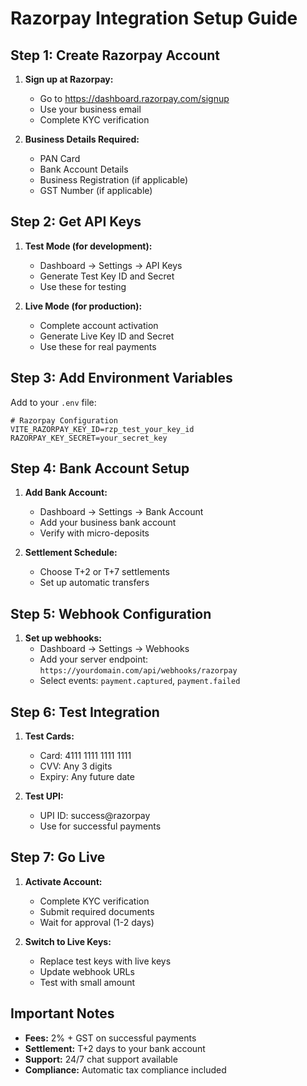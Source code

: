 # Razorpay Integration Setup Guide

## Step 1: Create Razorpay Account

1. **Sign up at Razorpay:**
   - Go to https://dashboard.razorpay.com/signup
   - Use your business email
   - Complete KYC verification

2. **Business Details Required:**
   - PAN Card
   - Bank Account Details
   - Business Registration (if applicable)
   - GST Number (if applicable)

## Step 2: Get API Keys

1. **Test Mode (for development):**
   - Dashboard → Settings → API Keys
   - Generate Test Key ID and Secret
   - Use these for testing

2. **Live Mode (for production):**
   - Complete account activation
   - Generate Live Key ID and Secret
   - Use these for real payments

## Step 3: Add Environment Variables

Add to your `.env` file:
```
# Razorpay Configuration
VITE_RAZORPAY_KEY_ID=rzp_test_your_key_id
RAZORPAY_KEY_SECRET=your_secret_key
```

## Step 4: Bank Account Setup

1. **Add Bank Account:**
   - Dashboard → Settings → Bank Account
   - Add your business bank account
   - Verify with micro-deposits

2. **Settlement Schedule:**
   - Choose T+2 or T+7 settlements
   - Set up automatic transfers

## Step 5: Webhook Configuration

1. **Set up webhooks:**
   - Dashboard → Settings → Webhooks
   - Add your server endpoint: `https://yourdomain.com/api/webhooks/razorpay`
   - Select events: `payment.captured`, `payment.failed`

## Step 6: Test Integration

1. **Test Cards:**
   - Card: 4111 1111 1111 1111
   - CVV: Any 3 digits
   - Expiry: Any future date

2. **Test UPI:**
   - UPI ID: success@razorpay
   - Use for successful payments

## Step 7: Go Live

1. **Activate Account:**
   - Complete KYC verification
   - Submit required documents
   - Wait for approval (1-2 days)

2. **Switch to Live Keys:**
   - Replace test keys with live keys
   - Update webhook URLs
   - Test with small amount

## Important Notes

- **Fees:** 2% + GST on successful payments
- **Settlement:** T+2 days to your bank account
- **Support:** 24/7 chat support available
- **Compliance:** Automatic tax compliance included